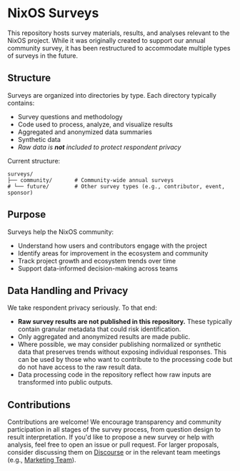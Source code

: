 # NixOS Surveys

This repository hosts survey materials, results, and analyses relevant to the NixOS project.
While it was originally created to support our annual community survey, it has been restructured to accommodate multiple types of surveys in the future.

## Structure

Surveys are organized into directories by type.
Each directory typically contains:

- Survey questions and methodology
- Code used to process, analyze, and visualize results
- Aggregated and anonymized data summaries
- Synthetic data
- _Raw data is **not** included to protect respondent privacy_

Current structure:

```
surveys/
├── community/       # Community-wide annual surveys
# └── future/        # Other survey types (e.g., contributor, event, sponsor)
```

## Purpose

Surveys help the NixOS community:

- Understand how users and contributors engage with the project
- Identify areas for improvement in the ecosystem and community
- Track project growth and ecosystem trends over time
- Support data-informed decision-making across teams

## Data Handling and Privacy

We take respondent privacy seriously. To that end:

- **Raw survey results are not published in this repository.**
  These typically contain granular metadata that could risk identification.
- Only aggregated and anonymized results are made public.
- Where possible, we may consider publishing normalized or synthetic data that preserves trends without exposing individual responses.
  This can be used by those who want to contribute to the processing code but do not have access to the raw result data.
- Data processing code in the repository reflect how raw inputs are transformed into public outputs.

## Contributions

Contributions are welcome!
We encourage transparency and community participation in all stages of the survey process, from question design to result interpretation.
If you'd like to propose a new survey or help with analysis, feel free to open an issue or pull request.
For larger proposals, consider discussing them on [Discourse](https://discourse.nixos.org) or in the relevant team meetings (e.g., [Marketing Team](https://github.com/nixos/marketing)).
